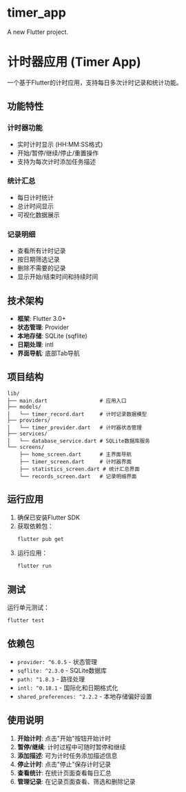 # timer_app

A new Flutter project.

# 计时器应用 (Timer App)

一个基于Flutter的计时应用，支持每日多次计时记录和统计功能。

## 功能特性

### 计时器功能
- 实时计时显示 (HH:MM:SS格式)
- 开始/暂停/继续/停止/重置操作
- 支持为每次计时添加任务描述

### 统计汇总
- 每日计时统计
- 总计时间显示
- 可视化数据展示

### 记录明细
- 查看所有计时记录
- 按日期筛选记录
- 删除不需要的记录
- 显示开始/结束时间和持续时间

## 技术架构

- **框架**: Flutter 3.0+
- **状态管理**: Provider
- **本地存储**: SQLite (sqflite)
- **日期处理**: intl
- **界面导航**: 底部Tab导航

## 项目结构

```
lib/
├── main.dart                 # 应用入口
├── models/
│   └── timer_record.dart     # 计时记录数据模型
├── providers/
│   └── timer_provider.dart   # 计时器状态管理
├── services/
│   └── database_service.dart # SQLite数据库服务
└── screens/
    ├── home_screen.dart      # 主界面导航
    ├── timer_screen.dart     # 计时器界面
    ├── statistics_screen.dart # 统计汇总界面
    └── records_screen.dart   # 记录明细界面
```

## 运行应用

1. 确保已安装Flutter SDK
2. 获取依赖包：
   ```bash
   flutter pub get
   ```
3. 运行应用：
   ```bash
   flutter run
   ```

## 测试

运行单元测试：
```bash
flutter test
```

## 依赖包

- `provider: ^6.0.5` - 状态管理
- `sqflite: ^2.3.0` - SQLite数据库
- `path: ^1.8.3` - 路径处理
- `intl: ^0.18.1` - 国际化和日期格式化
- `shared_preferences: ^2.2.2` - 本地存储偏好设置

## 使用说明

1. **开始计时**: 点击"开始"按钮开始计时
2. **暂停/继续**: 计时过程中可随时暂停和继续
3. **添加描述**: 可为计时任务添加描述信息
4. **停止计时**: 点击"停止"保存计时记录
5. **查看统计**: 在统计页面查看每日汇总
6. **管理记录**: 在记录页面查看、筛选和删除记录
